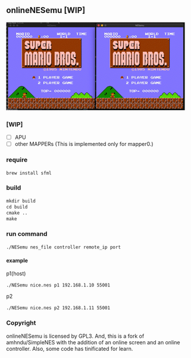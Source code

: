 ## onlineNESemu [WIP] 
![](doc/s.gif)

### [WIP]
- [ ] APU
- [ ] other MAPPERs (This is implemented only for mapper0.)
### require
```
brew install sfml
```

### build
```
mkdir build
cd build
cmake ..
make
```

### run command
`./NESemu nes_file controller remote_ip port `

#### example
p1(host)
```
./NESemu nice.nes p1 192.168.1.10 55001
```

p2
```
./NESemu nice.nes p2 192.168.1.11 55001
```

### Copyright
onlineNESemu is licensed by GPL3.
And, this is a fork of amhndu/SimpleNES with the addition of an online screen and an online controller. Also, some code has tinificated for learn.
